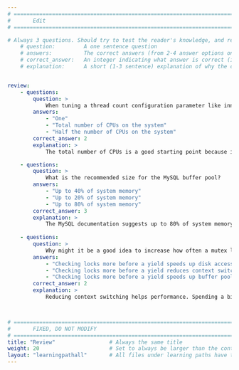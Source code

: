 ```yaml
---
# ================================================================================
#       Edit
# ================================================================================

# Always 3 questions. Should try to test the reader's knowledge, and reinforce the key points you want them to remember.
    # question:         A one sentence question
    # answers:          The correct answers (from 2-4 answer options only). Should be surrounded by quotes.
    # correct_answer:   An integer indicating what answer is correct (index starts from 0)
    # explanation:      A short (1-3 sentence) explanation of why the correct answer is correct. Can add additional context if desired


review:
    - questions:
        question: >
            When tuning a thread count configuration parameter like innodb_read_io_threads or innodb_write_io_threads. What can often be a good starting value?
        answers:
            - "One"
            - "Total number of CPUs on the system"
            - "Half the number of CPUs on the system"
        correct_answer: 2                     
        explanation: >
            The total number of CPUs is a good starting point because it can ensure you are using all compute resources on the system. 

    - questions:
        question: >
            What is the recommended size for the MySQL buffer pool?
        answers:
            - "Up to 40% of system memory"
            - "Up to 20% of system memory"
            - "Up to 80% of system memory"
        correct_answer: 3
        explanation: >
            The MySQL documentation suggests up to 80% of system memory. Depending on the use case, it's also possible that a much smaller percentage performs just as well as 80%.
               
    - questions:
        question: >
            Why might it be a good idea to increase how often a mutex lock is checked before the running thread yields?
        answers:
            - "Checking locks more before a yield speeds up disk access"
            - "Checking locks more before a yield reduces context switching, which is expensive"
            - "Checking locks more before a yield speeds up buffer pool reads"
        correct_answer: 2
        explanation: >
            Reducing context switching helps performance. Spending a bit longer in checking locks before yielding by increasing innodb_sync_spin_loops usually provides performance gains.



# ================================================================================
#       FIXED, DO NOT MODIFY
# ================================================================================
title: "Review"                 # Always the same title
weight: 20                      # Set to always be larger than the content in this path
layout: "learningpathall"       # All files under learning paths have this same wrapper
---
```

